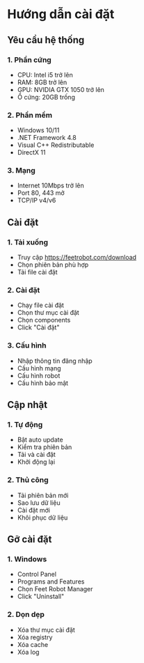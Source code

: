 # Hướng dẫn cài đặt

## Yêu cầu hệ thống

### 1. Phần cứng
- CPU: Intel i5 trở lên
- RAM: 8GB trở lên
- GPU: NVIDIA GTX 1050 trở lên
- Ổ cứng: 20GB trống

### 2. Phần mềm
- Windows 10/11
- .NET Framework 4.8
- Visual C++ Redistributable
- DirectX 11

### 3. Mạng
- Internet 10Mbps trở lên
- Port 80, 443 mở
- TCP/IP v4/v6

## Cài đặt

### 1. Tải xuống
- Truy cập https://feetrobot.com/download
- Chọn phiên bản phù hợp
- Tải file cài đặt

### 2. Cài đặt
- Chạy file cài đặt
- Chọn thư mục cài đặt
- Chọn components
- Click "Cài đặt"

### 3. Cấu hình
- Nhập thông tin đăng nhập
- Cấu hình mạng
- Cấu hình robot
- Cấu hình bảo mật

## Cập nhật

### 1. Tự động
- Bật auto update
- Kiểm tra phiên bản
- Tải và cài đặt
- Khởi động lại

### 2. Thủ công
- Tải phiên bản mới
- Sao lưu dữ liệu
- Cài đặt mới
- Khôi phục dữ liệu

## Gỡ cài đặt

### 1. Windows
- Control Panel
- Programs and Features
- Chọn Feet Robot Manager
- Click "Uninstall"

### 2. Dọn dẹp
- Xóa thư mục cài đặt
- Xóa registry
- Xóa cache
- Xóa log 